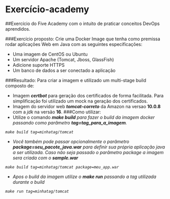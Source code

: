 # Exercício-academy
##Exercício do Five Academy com o intuito de praticar conceitos DevOps aprendidos.
 
###Exercício proposto:
Crie uma Docker Image que tenha como premissa rodar aplicações Web em Java com as seguintes especificações:
 
- Uma imagem de CentOS ou Ubuntu
- Um servidor Apache (Tomcat, Jboss, GlassFish)
- Adicione suporte HTTPS
- Um banco de dados a ser conectado a aplicação
 
 
###Resultado:
Para criar a imagem e utilizado um multi-stage build composto de:
- Imagem <strong><em>certbot</em></strong> para geração dos certificados de forma facilitada. Para simplificação foi utilizado um mock na geração dos certificados.
- Imagem do servidor web <strong><em>tomcat-correto</strong></em> da Amazon na versao <strong>10.0.8</strong> com a <em>jdk</em> na versão <strong>16</strong>.
###Como utilizar:
- Utilize o comando <strong><em>make build</strong><em> para fazer o build da imagem docker passando como parâmetro <strong><em>tag=tag_para_a_imagem</em></strong>.
 
`make build tag=minhatag/tomcat`
 
- Você também pode passar opcionalmente o parâmetro <strong><em>package=seu_pacote_java.war</em></strong> para definir sua própria aplicação java a ser utilizada. Caso não seja passado o parâmetro package a imagem sera criada com o <strong><em>sample.war</em></strong>
 
`make build tag=minhatag/tomcat package=meu_app.war`
 
- Apos o build da imagem utilize o <strong><em>make run</strong></em> passando a tag utilizada durante o build
 
`make run tag=minhatag/tomcat`
 
 

